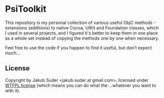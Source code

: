 # PsiToolkit

This repository is my personal collection of various useful ObjC methods - extensions (additions) to native Cocoa,
UIKit and Foundation classes, which I used in several projects, and I figured it's better to keep them in one place
as a whole set instead of copying the methods one by one when necessary.

Feel free to use the code if you happen to find it useful, but don't expect much...

## License

Copyright by Jakub Suder <jakub.suder at gmail.com>, licensed under [WTFPL license](http://sam.zoy.org/wtfpl/)
(which means you can do what the ...whatever you want to with it).

